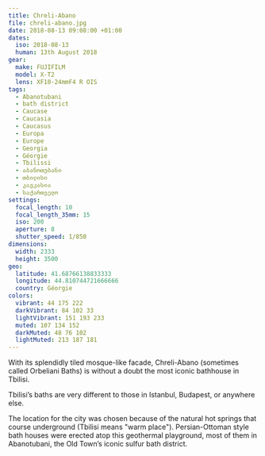 ```yaml
---
title: Chreli-Abano
file: chreli-abano.jpg
date: 2018-08-13 09:08:00 +01:00
dates:
  iso: 2018-08-13
  human: 13th August 2018
gear:
  make: FUJIFILM
  model: X-T2
  lens: XF10-24mmF4 R OIS
tags:
  - Abanotubani
  - bath district
  - Caucase
  - Caucasia
  - Caucasus
  - Europa
  - Europe
  - Georgia
  - Géorgie
  - Tbilissi
  - აბანოთუბანი
  - თბილისი
  - კავკასია
  - საქართველო
settings:
  focal_length: 10
  focal_length_35mm: 15
  iso: 200
  aperture: 8
  shutter_speed: 1/850
dimensions:
  width: 2333
  height: 3500
geo:
  latitude: 41.68766138833333
  longitude: 44.810744721666666
  country: Géorgie
colors:
  vibrant: 44 175 222
  darkVibrant: 84 102 33
  lightVibrant: 151 193 233
  muted: 107 134 152
  darkMuted: 48 76 102
  lightMuted: 213 187 181
---
```


With its splendidly tiled mosque-like facade, Chreli-Abano (sometimes called Orbeliani Baths) is without a doubt the most iconic bathhouse in Tbilisi.

Tbilisi’s baths are very different to those in Istanbul, Budapest, or anywhere else.

The location for the city was chosen because of the natural hot springs that course underground (Tbilisi means "warm place"). Persian-Ottoman style bath houses were erected atop this geothermal playground,  most of them in Abanotubani, the Old Town’s iconic sulfur bath district.
